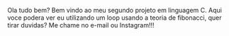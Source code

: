 Ola tudo bem? Bem vindo ao meu segundo projeto em linguagem C. Aqui voce podera ver eu utilizando um loop usando a teoria de fibonacci, quer tirar duvidas? Me chame no e-mail ou Instagram!!!
